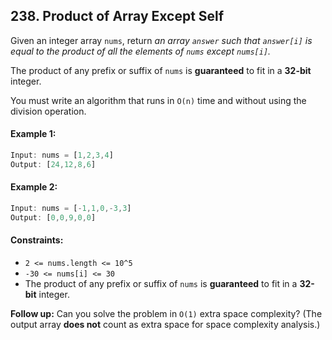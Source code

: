 ## 238. Product of Array Except Self

Given an integer array `nums`, return _an array `answer` such that `answer[i]` is equal to the product of all the elements of `nums` except `nums[i]`._

The product of any prefix or suffix of `nums` is **guaranteed** to fit in a **32-bit** integer.

You must write an algorithm that runs in `O(n)` time and without using the division operation.

#### Example 1:
```js
Input: nums = [1,2,3,4]
Output: [24,12,8,6]
```

#### Example 2:
```js
Input: nums = [-1,1,0,-3,3]
Output: [0,0,9,0,0]
```

#### Constraints:

- `2 <= nums.length <= 10^5`
- `-30 <= nums[i] <= 30`
- The product of any prefix or suffix of `nums` is **guaranteed** to fit in a **32-bit** integer.

**Follow up:** Can you solve the problem in `O(1)` extra space complexity? (The output array **does not** count as extra space for space complexity analysis.)